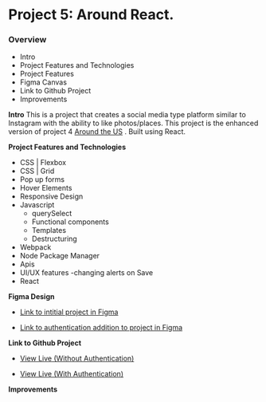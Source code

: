 # Project 5: Around React.

### Overview

- Intro
- Project Features and Technologies
- Project Features
- Figma Canvas
- Link to Github Project
- Improvements

**Intro**
This is a project that creates a social media type platform similar to Instagram with the ability to like photos/places. This project is the enhanced version of project 4 [Around the US](https://github.com/Kerwindows/web_project_4) . Built using React.

**Project Features and Technologies**

- CSS | Flexbox
- CSS | Grid
- Pop up forms
- Hover Elements
- Responsive Design
- Javascript
  - querySelect
  - Functional components
  - Templates
  - Destructuring
- Webpack
- Node Package Manager
- Apis
- UI/UX features
  -changing alerts on Save
- React

**Figma Design**

- [Link to intitial project in Figma](https://www.figma.com/file/SurN1jaeEQIhuZEDMhmWWf/Sprint-4-Around-The-U.S.-desktop-mobile?node-id=0%3A1)

- [Link to authentication addition to project in Figma](https://www.figma.com/file/yXGGl4EnWYEPzGJU2dSJ1L/Sprint-14%3A-Registration-and-Authorization?node-id=0%3A1&t=qMSQFhkU6Jr0OhMv-0)

**Link to Github Project**

- [View Live (Without Authentication)](https://kerwindows.github.io/around-react/)

- [View Live (With Authentication)]( https://kerwindows.students.nomoredomainssbs.ru)

**Improvements**
